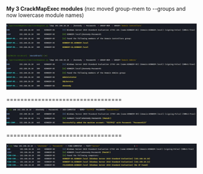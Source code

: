 **My 3 CrackMapExec modules** (nxc moved group-mem to --groups and now lowercase module names) 

<img src="https://github.com/Cyb3rC3lt/CrackMapExec-Modules/blob/main/images/DCDA.jpg" width="600"/>

=================================

<img src="https://github.com/Cyb3rC3lt/CrackMapExec-Modules/blob/main/images/ADD-MACHINE.jpg" width="600"/>

=================================

<img src="https://github.com/Cyb3rC3lt/CrackMapExec-Modules/blob/main/images/FIND-SERVER.jpg" width="600"/>

